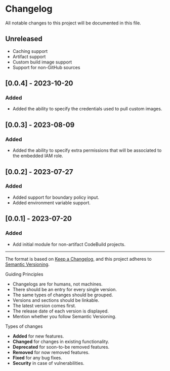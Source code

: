 # Changelog

All notable changes to this project will be documented in this file.

## Unreleased

- Caching support
- Artifact support
- Custom build image support
- Support for non-GitHub sources

## [0.0.4] - 2023-10-20

### Added

- Added the ability to specify the credentials used to pull custom images.

## [0.0.3] - 2023-08-09

### Added

- Added the ability to specify extra permissions that will be associated to the embedded IAM role.

## [0.0.2] - 2023-07-27

### Added

- Added support for boundary policy input.
- Added environment variable support.

## [0.0.1] - 2023-07-20

### Added

- Add initial module for non-artifact CodeBuild projects.

---

The format is based on [Keep a Changelog](https://keepachangelog.com/en/1.0.0/),
and this project adheres to [Semantic Versioning](https://semver.org/spec/v2.0.0.html).

Guiding Principles

- Changelogs are for humans, not machines.
- There should be an entry for every single version.
- The same types of changes should be grouped.
- Versions and sections should be linkable.
- The latest version comes first.
- The release date of each version is displayed.
- Mention whether you follow Semantic Versioning.

Types of changes

- **Added** for new features.
- **Changed** for changes in existing functionality.
- **Deprecated** for soon-to-be removed features.
- **Removed** for now removed features.
- **Fixed** for any bug fixes.
- **Security** in case of vulnerabilities.
